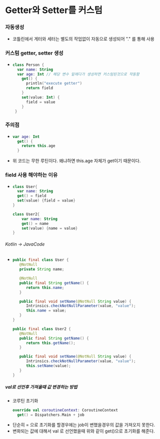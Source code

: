 # Getter와 Setter를 커스텀
### 자동생성
* 코틀린에서 게터와 세터는 별도의 작업없이 자동으로 생성되어 "." 를 통해 사용
### 커스텀 getter, setter 생성
* ```kotlin
  class Person {
    var name: String
    var age: Int // 해당 변수 밑에다가 생성하면 커스텀된것으로 작동함
      get() {
        println("execute getter")
        return field
      }
      set(value: Int) {
        field = value
      }
   }
### 주의점
* ```kotlin
  var age: Int
    get() {
      return this.age
    }
* 위 코드는 무한 루틴이다. 왜냐하면 this.age 자체가 get이기 때문이다.

### field 사용 해야하는 이유
* ```kotlin
  class User{
    var name: String
    get() = field
    set(value) {field = value}
  }

  class User2{
      var name: String
      get() = name
      set(value) {name = value}
  }
###### Kotlin -> JavaCode
* ```java
  public final class User {
     @NotNull
     private String name;

     @NotNull
     public final String getName() {
        return this.name;
     }

     public final void setName(@NotNull String value) {
        Intrinsics.checkNotNullParameter(value, "value");
        this.name = value;
     }
  }

  public final class User2 {
     @NotNull
     public final String getName() {
        return this.getName();
     }

     public final void setName(@NotNull String value) {
        Intrinsics.checkNotNullParameter(value, "value");
        this.setName(value);
     }
  }
  
##### val로 선언후 가져올때 값 변경하는 방법
* 코루틴 초기화
  ```kotlin
  override val coroutineContext: CoroutineContext
    get() = Dispatchers.Main + job
* 단순히 = 으로 초기화를 할경우에는 job이 변했을경우의 값을 가져오지 못한다.
* 변화되는 값에 대해서 val 로 선언했을때 위와 같이 get()으로 초기화를 해준다. 
  
  
  
